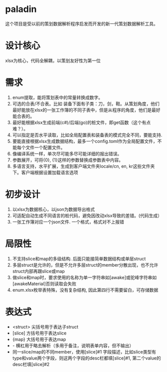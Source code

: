 # paladin
这个项目是受以前的策划数据解析程序启发而开发的新一代策划数据解析工具。

# 设计核心
xlsx为核心，代码全解耦，以策划友好性为第一位

# 需求
1. enum提取，能将策划表中的常量转换成数字。
2. 可选的合表/不合表。比如 装备下面有子类：刀，剑，鞋。从策划角度，他们最好能放在xlsx的一张工作簿的不同子表中，但是从程序的角度，他们是最好能合表的。
3. 最好能根据xlsx生成前端(c#)/后端(go)的桩文件，即get函数（这个有点难？）。
4. 可以指定是否水平读取，比如全局配置表和装备表的模式完全不同，要能支持.
5. 要能直接根据xlsx生成数据结构，最多一个config.toml作为全局配置文件，不能每个文件一个配置文件。
6. 像编译系统一样，单次尽可能多尽可能详细的报出错误。
7. 参数展开，可将{0}, {1}这样的参数替换成参数表中内容。
8. 多语言支持，水平扩展，生成到客户端文件夹locale/cn, en, kr这些文件夹下。客户端根据设置加载语言选项

# 初步设计
1. 以xlsx为数据核心，以json为数据导出格式
2. 可适配自动生成不同语言的桩代码，避免因改动xlsx导致的差错。(代码生成）
3. 一张工作簿对应一个json文件. 一个格式，格式对不上报错

# 局限性
1. 不支持slice和map的多级结构. 后面只能接简单数据结构或单层struct
2. 多层struct是允许的，但是不允许多层struct的member分散出现，也不允许struct内部再跟slice或map
3. 做slice和map时，要求使用的名称为单一字符串如[awake]或驼峰字符串如[awakeMaterial]否则读取会失败
4. enum.xlsx枚举表特殊，没有复杂结构, 因此第四行不需要留白，可存储数据

# 表达式
* \<struct> 尖括号用于表达子struct
* [slice] 方括号用于表达slice
* {map} 大括号用于表达map
* \- 横杠用于略去解析（多用于备注，说明表单内容，但不输出）
* 同一slice/map的不同member，使用[slice]#1 字段描述，比如slice类型有type和value两个字段，则这两个字段的desc栏都填[slice]#1, 第二个value的desc栏填[slice]#2
